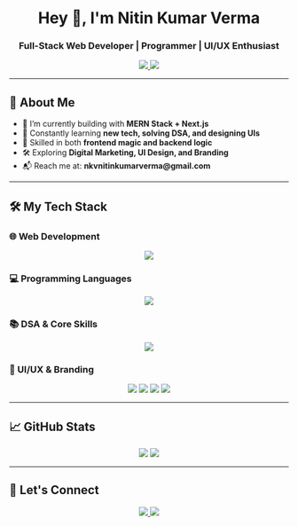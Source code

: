 
<link rel="stylesheet" href="https://cdnjs.cloudflare.com/ajax/libs/animate.css/4.1.1/animate.min.css"/>

<h1 align="center" class="animate__animated animate__fadeInDown animate__slow">Hey 👋, I'm Nitin Kumar Verma</h1>
<h3 align="center" class="animate__animated animate__fadeInUp animate__delay-1s">Full-Stack Web Developer | Programmer | UI/UX Enthusiast</h3>

<p align="center" class="animate__animated animate__zoomIn animate__delay-2s">
  <a href="mailto:nkvnitinkumarverma@gmail.com">
    <img src="https://img.shields.io/badge/Email-nkvnitinkumarverma@gmail.com-D14836?style=for-the-badge&logo=gmail&logoColor=white" />
  </a>
  <a href="https://github.com/nitinverma22">
    <img src="https://img.shields.io/badge/GitHub-nitinverma22-181717?style=for-the-badge&logo=github&logoColor=white" />
  </a>
</p>

---

## 🚀 About Me

<ul class="animate__animated animate__fadeInUp animate__delay-1s">
  <li>🔭 I’m currently building with <strong>MERN Stack + Next.js</strong></li>
  <li>🌱 Constantly learning <strong>new tech, solving DSA, and designing UIs</strong></li>
  <li>🧠 Skilled in both <strong>frontend magic and backend logic</strong></li>
  <li>🛠️ Exploring <strong>Digital Marketing, UI Design, and Branding</strong></li>
  <li>📬 Reach me at: <strong>nkvnitinkumarverma@gmail.com</strong></li>
</ul>

---

## 🛠️ My Tech Stack

### 🌐 Web Development

<p align="center" class="animate__animated animate__fadeInUp animate__delay-1s">
  <img src="https://skillicons.dev/icons?i=html,css,js,ts,react,next,nodejs,mongodb,redux,bootstrap,tailwind" />
</p>

### 💻 Programming Languages

<p align="center" class="animate__animated animate__fadeInUp animate__delay-2s">
  <img src="https://skillicons.dev/icons?i=c,cpp,java,python" />
</p>

### 📚 DSA & Core Skills

<p align="center" class="animate__animated animate__fadeInUp animate__delay-3s">
  <img src="https://img.shields.io/badge/DSA-Problem Solving-blue?style=for-the-badge&logo=codeforces&logoColor=white" />
</p>

### 🎨 UI/UX & Branding

<p align="center" class="animate__animated animate__fadeInUp animate__delay-4s">
  <img src="https://img.shields.io/badge/Canva-00C4CC?style=for-the-badge&logo=canva&logoColor=white" />
  <img src="https://img.shields.io/badge/Figma-F24E1E?style=for-the-badge&logo=figma&logoColor=white" />
  <img src="https://img.shields.io/badge/Adobe_Express-000000?style=for-the-badge&logo=adobe&logoColor=white" />
  <img src="https://img.shields.io/badge/Digital_Marketing-4285F4?style=for-the-badge&logo=google&logoColor=white" />
</p>

---

## 📈 GitHub Stats

<p align="center" class="animate__animated animate__zoomIn animate__delay-1s">
  <img src="https://github-readme-stats.vercel.app/api?username=nitinverma22&show_icons=true&theme=tokyonight" />
  <img src="https://github-readme-streak-stats.herokuapp.com/?user=nitinverma22&theme=tokyonight" />
</p>

---

## 🔗 Let's Connect

<p align="center" class="animate__animated animate__fadeIn animate__delay-2s">
  <a href="mailto:nkvnitinkumarverma@gmail.com">
    <img src="https://img.shields.io/badge/Gmail-nkvnitinkumarverma@gmail.com-red?style=for-the-badge&logo=gmail&logoColor=white" />
  </a>
  <a href="https://github.com/nitinverma22">
    <img src="https://img.shields.io/badge/GitHub-nitinverma22-black?style=for-the-badge&logo=github&logoColor=white" />
  </a>
</p>
